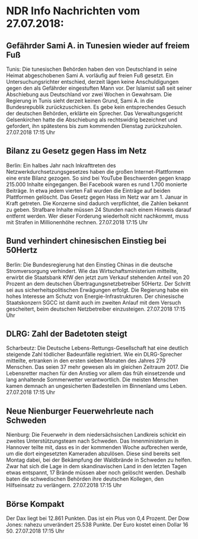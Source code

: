 # NDR Info Nachrichten vom 27.07.2018:


## Gefährder Sami A. in Tunesien wieder auf freiem Fuß
Tunis: Die tunesischen Behörden haben den von Deutschland in seine Heimat abgeschobenen Sami A. vorläufig auf freien Fuß gesetzt. Ein Untersuchungsrichter entschied, derzeit lägen keine Anschuldigungen gegen den als Gefährder eingestuften Mann vor. Der Islamist saß seit seiner Abschiebung aus Deutschland vor zwei Wochen in Gewahrsam. Die Regierung in Tunis sieht derzeit keinen Grund, Sami A. in die Bundesrepublik zurückzuschicken. Es gebe kein entsprechendes Gesuch der deutschen Behörden, erklärte ein Sprecher. Das Verwaltungsgericht Gelsenkirchen hatte die Abschiebung als rechtswidrig bezeichnet und gefordert, ihn spätestens bis zum kommenden Dienstag zurückzuholen. 27.07.2018 17:15 Uhr 

## Bilanz zu Gesetz gegen Hass im Netz
Berlin: Ein halbes Jahr nach Inkrafttreten des Netzwerkdurchsetzungsgesetzes haben die großen Internet-Plattformen eine erste Bilanz gezogen. So sind bei YouTube Beschwerden gegen knapp 215.000 Inhalte eingegangen. Bei Facebook waren es rund 1.700 monierte Beiträge. In etwa jedem vierten Fall wurden die Einträge auf beiden Plattformen gelöscht. Das Gesetz gegen Hass im Netz war am 1. Januar in Kraft getreten. Die Konzerne sind dadurch verpflichtet, die Zahlen bekannt zu geben. Strafbare Inhalte müssen 24 Stunden nach einem Hinweis darauf entfernt werden. Wer dieser Forderung wiederholt nicht nachkommt, muss mit Strafen in Millionenhöhe rechnen. 27.07.2018 17:15 Uhr 

## Bund verhindert chinesischen Einstieg bei 50Hertz
Berlin: Die Bundesregierung hat den Einstieg Chinas in die deutsche Stromversorgung verhindert. Wie das Wirtschaftsministerium mitteilte, erwirbt die Staatsbank KfW den jetzt zum Verkauf stehenden Anteil von 20 Prozent an dem deutschen Übertragungsnetzbetreiber 50Hertz. Der Schritt sei aus sicherheitspolitischen Erwägungen erfolgt. Die Regierung habe ein hohes Interesse am Schutz von Energie-Infrastrukturen. Der chinesische Staatskonzern SGCC ist damit auch im zweiten Anlauf mit dem Versuch gescheitert, beim deutschen Netzbetreiber einzusteigen. 27.07.2018 17:15 Uhr 

## DLRG: Zahl der Badetoten steigt
Scharbeutz: Die Deutsche Lebens-Rettungs-Gesellschaft hat eine deutlich steigende Zahl tödlicher Badeunfälle registriert. Wie ein DLRG-Sprecher mitteilte, ertranken in den ersten sieben Monaten des Jahres 279 Menschen. Das seien 37 mehr gewesen als im gleichen Zeitraum 2017. Die Lebensretter machen für den Anstieg vor allem das früh einsetzende und lang anhaltende Sommerwetter verantwortlich. Die meisten Menschen kamen demnach an ungesicherten Badestellen im Binnenland ums Leben. 27.07.2018 17:15 Uhr 

## Neue Nienburger Feuerwehrleute nach Schweden
Nienburg:	Die Feuerwehr in dem niedersächsischen Landkreis schickt ein zweites Unterstützungsteam nach Schweden. Das Innenministerium in Hannover teilte mit, dass es in der kommenden Woche aufbrechen werde, um die dort eingesetzten Kameraden abzulösen. Diese sind bereits seit Montag dabei, bei der Bekämpfung der Waldbrände in Schweden zu helfen. Zwar hat sich die Lage in dem skandinavischen Land in den letzten Tagen etwas entspannt, 17 Brände müssen aber noch gelöscht werden. Deshalb baten die schwedischen Behörden ihre deutschen Kollegen, den Hilfseinsatz zu verlängern. 27.07.2018 17:15 Uhr 

## Börse Kompakt
Der Dax liegt bei 12.861 Punkten. Das ist ein Plus von 0,4 Prozent. Der Dow Jones: nahezu unverändert 25.538 Punkte. Der Euro kostet einen Dollar 16 50. 27.07.2018 17:15 Uhr 
